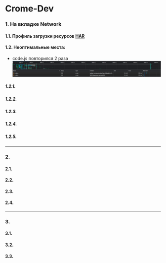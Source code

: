 # Crome-Dev

### 1. На вкладке Network

#### 1.1. Профиль загрузки ресурсов [HAR](./www.gd.ru.har)

#### 1.2. Неоптимальные места:

- code.js повторился 2 раза
  ![code.js](./images/Screenshot_1.png)

##### 1.2.1.

##### 1.2.2.

##### 1.2.3.

##### 1.2.4.

##### 1.2.5.

---

### 2.

#### 2.1.

#### 2.2.

#### 2.3.

#### 2.4.

---

### 3.

#### 3.1.

#### 3.2.

#### 3.3.
